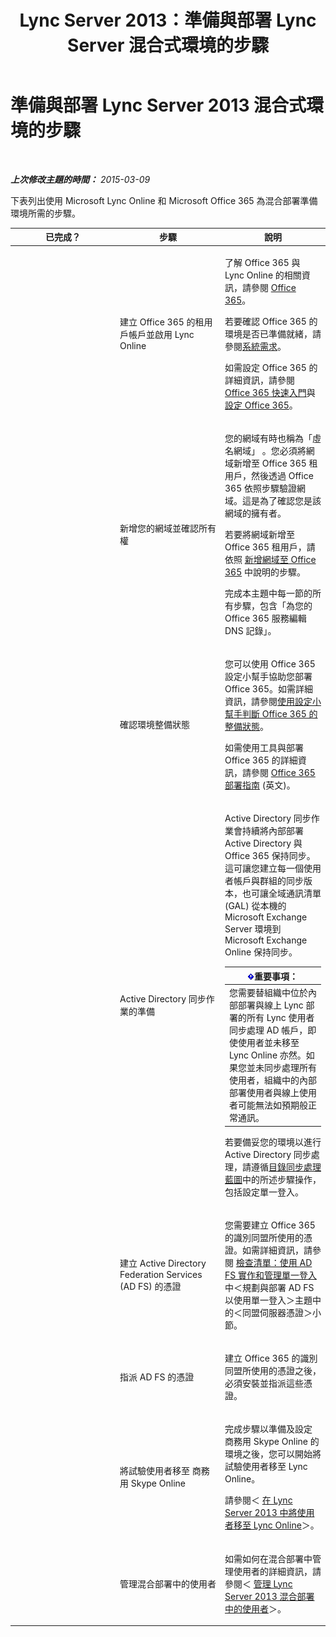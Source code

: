 ﻿---
title: Lync Server 2013：準備與部署 Lync Server 混合式環境的步驟
TOCTitle: 準備與部署 Lync Server 2013 混合式環境的步驟
ms:assetid: a50d4f7b-63f4-4663-af63-56ca87e4e3e7
ms:mtpsurl: https://technet.microsoft.com/zh-tw/library/JJ205157(v=OCS.15)
ms:contentKeyID: 49291892
ms.date: 08/10/2015
mtps_version: v=OCS.15
ms.translationtype: HT
---

# 準備與部署 Lync Server 2013 混合式環境的步驟

 

_**上次修改主題的時間：** 2015-03-09_

下表列出使用 Microsoft Lync Online 和 Microsoft Office 365 為混合部署準備環境所需的步驟。


<table>
<colgroup>
<col style="width: 33%" />
<col style="width: 33%" />
<col style="width: 33%" />
</colgroup>
<thead>
<tr class="header">
<th>已完成？</th>
<th>步驟</th>
<th>說明</th>
</tr>
</thead>
<tbody>
<tr class="odd">
<td><p></p></td>
<td><p>建立 Office 365 的租用戶帳戶並啟用 Lync Online</p></td>
<td><p>了解 Office 365 與 Lync Online 的相關資訊，請參閱 <a href="http://go.microsoft.com/fwlink/?linkid=254980">Office 365</a>。</p>
<p>若要確認 Office 365 的環境是否已準備就緒，請參閱<a href="http://go.microsoft.com/fwlink/p/?linkid=401408">系統需求</a>。</p>
<p>如需設定 Office 365 的詳細資訊，請參閱 <a href="http://go.microsoft.com/fwlink/?linkid=254982">Office 365 快速入門</a>與 <a href="http://go.microsoft.com/fwlink/?linkid=254979">設定 Office 365</a>。</p></td>
</tr>
<tr class="even">
<td><p></p></td>
<td><p>新增您的網域並確認所有權</p></td>
<td><p>您的網域有時也稱為「虛名網域」 。您必須將網域新增至 Office 365 租用戶，然後透過 Office 365 依照步驟驗證網域。這是為了確認您是該網域的擁有者。</p>
<p>若要將網域新增至 Office 365 租用戶，請依照 <a href="http://go.microsoft.com/fwlink/?linkid=254983">新增網域至 Office 365</a> 中說明的步驟。</p>
<p>完成本主題中每一節的所有步驟，包含「為您的 Office 365 服務編輯 DNS 記錄」。</p></td>
</tr>
<tr class="odd">
<td><p></p></td>
<td><p>確認環境整備狀態</p></td>
<td><p>您可以使用 Office 365 設定小幫手協助您部署 Office 365。如需詳細資訊，請參閱<a href="http://go.microsoft.com/fwlink/p/?linkid=254985">使用設定小幫手判斷 Office 365 的整備狀態</a>。</p>
<p>如需使用工具與部署 Office 365 的詳細資訊，請參閱 <a href="http://go.microsoft.com/fwlink/p/?linkid=257337">Office 365 部署指南</a> (英文)。</p></td>
</tr>
<tr class="even">
<td><p></p></td>
<td><p>Active Directory 同步作業的準備</p></td>
<td><p>Active Directory 同步作業會持續將內部部署 Active Directory 與 Office 365 保持同步。這可讓您建立每一個使用者帳戶與群組的同步版本，也可讓全域通訊清單 (GAL) 從本機的 Microsoft Exchange Server 環境到 Microsoft Exchange Online 保持同步。</p>
<div class="alert">
<table>
<thead>
<tr class="header">
<th><img src="images/Gg412908.important(OCS.15).gif" title="important" alt="important" />重要事項：</th>
</tr>
</thead>
<tbody>
<tr class="odd">
<td>您需要替組織中位於內部部署與線上 Lync 部署的所有 Lync 使用者同步處理 AD 帳戶，即使使用者並未移至 Lync Online 亦然。如果您並未同步處理所有使用者，組織中的內部部署使用者與線上使用者可能無法如預期般正常通訊。</td>
</tr>
</tbody>
</table>

</div>
<p>若要備妥您的環境以進行 Active Directory 同步處理，請遵循<a href="http://go.microsoft.com/fwlink/p/?linkid=254988">目錄同步處理藍圖</a>中的所述步驟操作，包括設定單一登入。</p></td>
</tr>
<tr class="odd">
<td><p></p></td>
<td><p>建立 Active Directory Federation Services (AD FS) 的憑證</p></td>
<td><p>您需要建立 Office 365 的識別同盟所使用的憑證。如需詳細資訊，請參閱 <a href="http://go.microsoft.com/fwlink/p/?linkid=285376">檢查清單：使用 AD FS 實作和管理單一登入</a>中＜規劃與部署 AD FS 以使用單一登入＞主題中的＜同盟伺服器憑證＞小節。</p></td>
</tr>
<tr class="even">
<td><p></p></td>
<td><p>指派 AD FS 的憑證</p></td>
<td><p>建立 Office 365 的識別同盟所使用的憑證之後，必須安裝並指派這些憑證。</p></td>
</tr>
<tr class="odd">
<td><p></p></td>
<td><p>將試驗使用者移至 商務用 Skype Online</p></td>
<td><p>完成步驟以準備及設定 商務用 Skype Online 的環境之後，您可以開始將試驗使用者移至 Lync Online。</p>
<p>請參閱＜ <a href="lync-server-2013-move-users-to-lync-online.md">在 Lync Server 2013 中將使用者移至 Lync Online</a>＞。</p></td>
</tr>
<tr class="even">
<td><p></p></td>
<td><p>管理混合部署中的使用者</p></td>
<td><p>如需如何在混合部署中管理使用者的詳細資訊，請參閱＜ <a href="lync-server-2013-administering-users-in-a-hybrid-deployment.md">管理 Lync Server 2013 混合部署中的使用者</a>＞。</p></td>
</tr>
</tbody>
</table>

